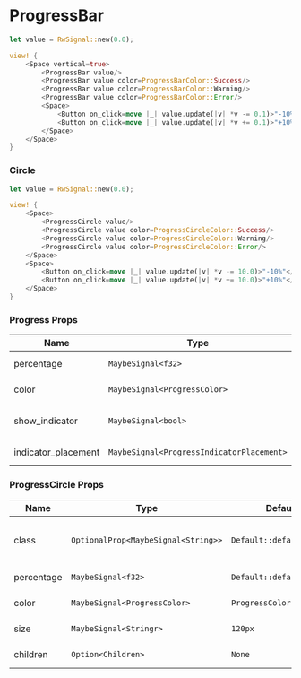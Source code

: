 # ProgressBar

```rust demo
let value = RwSignal::new(0.0);

view! {
    <Space vertical=true>
        <ProgressBar value/>
        <ProgressBar value color=ProgressBarColor::Success/>
        <ProgressBar value color=ProgressBarColor::Warning/>
        <ProgressBar value color=ProgressBarColor::Error/>
        <Space>
            <Button on_click=move |_| value.update(|v| *v -= 0.1)>"-10%"</Button>
            <Button on_click=move |_| value.update(|v| *v += 0.1)>"+10%"</Button>
        </Space>
    </Space>
}
```

### Circle

```rust demo
let value = RwSignal::new(0.0);

view! {
    <Space>
        <ProgressCircle value/>
        <ProgressCircle value color=ProgressCircleColor::Success/>
        <ProgressCircle value color=ProgressCircleColor::Warning/>
        <ProgressCircle value color=ProgressCircleColor::Error/>
    </Space>
    <Space>
        <Button on_click=move |_| value.update(|v| *v -= 10.0)>"-10%"</Button>
        <Button on_click=move |_| value.update(|v| *v += 10.0)>"+10%"</Button>
    </Space>
}
```

### Progress Props

| Name | Type | Default | Description |
| --- | --- | --- | --- |
| percentage | `MaybeSignal<f32>` | `Default::default()` | Percentage value. |
| color | `MaybeSignal<ProgressColor>` | `ProgressColor::Primary` | Progress color. |
| show_indicator | `MaybeSignal<bool>` | `true` | Whether to display indicators. |
| indicator_placement | `MaybeSignal<ProgressIndicatorPlacement>` | `ProgressIndicatorPlacement::Outside` | Indicator placement. |

### ProgressCircle Props

| Name | Type | Default | Description |
| --- | --- | --- | --- |
| class | `OptionalProp<MaybeSignal<String>>` | `Default::default()` | Addtional classes for the progress element. |
| percentage | `MaybeSignal<f32>` | `Default::default()` | Percentage value. |
| color | `MaybeSignal<ProgressColor>` | `ProgressColor::Primary` | ProgressCircle color. |
| size | `MaybeSignal<Stringr>` | `120px` | ProgressCircle size. |
| children | `Option<Children>` | `None` | ProgressCircle's content. |
